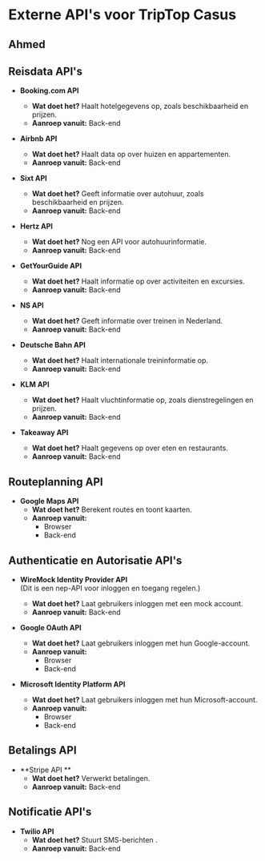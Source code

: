# Externe API's voor TripTop Casus

## Ahmed

## Reisdata API's


- **Booking.com API**  
  - **Wat doet het?** Haalt hotelgegevens op, zoals beschikbaarheid en prijzen.  
  - **Aanroep vanuit:** Back-end

- **Airbnb API**  
  - **Wat doet het?** Haalt data op over huizen en appartementen.  
  - **Aanroep vanuit:** Back-end

- **Sixt API**  
  - **Wat doet het?** Geeft informatie over autohuur, zoals beschikbaarheid en prijzen.  
  - **Aanroep vanuit:** Back-end

- **Hertz API**  
  - **Wat doet het?** Nog een API voor autohuurinformatie.  
  - **Aanroep vanuit:** Back-end

- **GetYourGuide API**  
  - **Wat doet het?** Haalt informatie op over activiteiten en excursies.  
  - **Aanroep vanuit:** Back-end

- **NS API**  
  - **Wat doet het?** Geeft informatie over treinen in Nederland.  
  - **Aanroep vanuit:** Back-end

- **Deutsche Bahn API**  
  - **Wat doet het?** Haalt internationale treininformatie op.  
  - **Aanroep vanuit:** Back-end

- **KLM API**  
  - **Wat doet het?** Haalt vluchtinformatie op, zoals dienstregelingen en prijzen.  
  - **Aanroep vanuit:** Back-end

- **Takeaway API**  
  - **Wat doet het?** Haalt gegevens op over eten en restaurants.  
  - **Aanroep vanuit:** Back-end

## Routeplanning API

- **Google Maps API**  
  - **Wat doet het?** Berekent routes en toont kaarten.  
  - **Aanroep vanuit:**  
    - Browser 
    - Back-end 

## Authenticatie en Autorisatie API's

- **WireMock Identity Provider API**  
  (Dit is een nep-API voor inloggen en toegang regelen.)  
  - **Wat doet het?** Laat gebruikers inloggen met een mock account. 
  - **Aanroep vanuit:** Back-end

- **Google OAuth API**  
  - **Wat doet het?** Laat gebruikers inloggen met hun Google-account.  
  - **Aanroep vanuit:**  
    - Browser 
    - Back-end

- **Microsoft Identity Platform API**  
  - **Wat doet het?** Laat gebruikers inloggen met hun Microsoft-account.  
  - **Aanroep vanuit:**  
    - Browser  
    - Back-end

## Betalings API

- **Stripe API **  
  - **Wat doet het?** Verwerkt betalingen.  
  - **Aanroep vanuit:** Back-end

## Notificatie API's

- **Twilio API**  
  - **Wat doet het?** Stuurt SMS-berichten .  
  - **Aanroep vanuit:** Back-end


